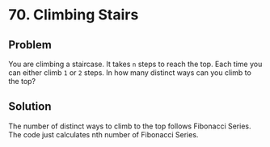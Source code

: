 # 70. Climbing Stairs

## Problem
You are climbing a staircase. It takes `n` steps to reach the top. Each time you can either climb `1` or `2` steps. In how many distinct ways can you climb to the top?

## Solution
The number of distinct ways to climb to the top follows Fibonacci Series. The code just calculates nth number of Fibonacci Series.

